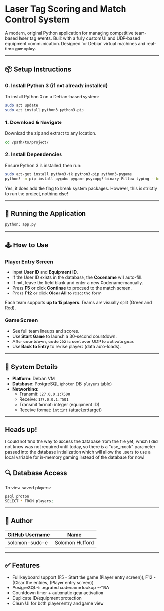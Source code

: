 # Laser Tag Scoring and Match Control System

A modern, original Python application for managing competitive team-based laser tag events. Built with a fully custom UI and UDP-based equipment communication. Designed for Debian virtual machines and real-time gameplay.

---

## 📦 Setup Instructions

### 0. Install Python 3 (if not already installed)
To install Python 3 on a Debian-based system:

```bash
sudo apt update
sudo apt install python3 python3-pip
```

### 1. Download & Navigate
Download the zip and extract to any location.

```bash
cd /path/to/project/
```

### 2. Install Dependencies
Ensure Python 3 is installed, then run:

```bash
sudo apt-get install python3-tk python3-pip python3-pygame
python3 -m pip install pygubu pygame psycopg2-binary Pillow typing --break-system-packages
```
Yes, it does add the flag to break system packages. However, this is strictly to run the project, nothing else!

---

## 🚀 Running the Application

```bash
python3 app.py
```

---

## 🕹️ How to Use

### Player Entry Screen
- Input **User ID** and **Equipment ID**.
- If the User ID exists in the database, the **Codename** will auto-fill.
- If not, leave the field blank and enter a new Codename manually.
- Press **F5** or click **Continue** to proceed to the match screen.
- Press **F12** or click **Clear All** to reset the form.

Each team supports **up to 15 players**. Teams are visually split (Green and Red).

### Game Screen
- See full team lineups and scores.
- Use **Start Game** to launch a 30-second countdown.
- After countdown, code `202` is sent over UDP to activate gear.
- Use **Back to Entry** to revise players (data auto-loads).

---

## 🧰 System Details
- **Platform**: Debian VM
- **Database**: PostgreSQL (`photon` DB, `players` table)
- **Networking**:
  - Transmit: `127.0.0.1:7500`
  - Receive:  `127.0.0.1:7501`
  - Transmit format: integer (equipment ID)
  - Receive format: `int:int` (attacker:target)

---
## **Heads up!**
I could not find the way to access the database from the file yet, which I did not know was not required until today, so there is a "use_mock" parameter passed into the database initialization which will allow the users to use a local variable for in-memory gaming instead of the database for now!

## 🔍 Database Access
To view saved players:

```bash
psql photon
SELECT * FROM players;
```

---

## 👤 Author
| GitHub Username   | Name             |
|------------------|------------------|
| solomon-sudo-e    | Solomon Hufford  |

---

## ✅ Features
- Full keyboard support (F5 - Start the game (Player entry screen)), F12 - (Clear the entries, (Player entry screen))
- PostgreSQL-integrated codename lookup --TBA
- Countdown timer + automatic gear activation
- Duplicate ID/equipment protection
- Clean UI for both player entry and game view
